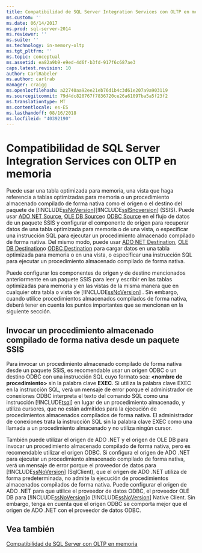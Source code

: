 ```yaml
---
title: Compatibilidad de SQL Server Integration Services con OLTP en memoria | Microsoft Docs
ms.custom: ''
ms.date: 06/14/2017
ms.prod: sql-server-2014
ms.reviewer: ''
ms.suite: ''
ms.technology: in-memory-oltp
ms.tgt_pltfrm: ''
ms.topic: conceptual
ms.assetid: ea82a9b9-e9ed-4d6f-b3fd-917f6c687ae3
caps.latest.revision: 10
author: CarlRabeler
ms.author: carlrab
manager: craigg
ms.openlocfilehash: a22740aa92ee21eb76d1b4c3d61e207a9a903119
ms.sourcegitcommit: 79d4dc820767f7836720ce26a61097ba5a5f23f2
ms.translationtype: MT
ms.contentlocale: es-ES
ms.lasthandoff: 08/16/2018
ms.locfileid: "40392190"
---
```

# <a name="sql-server-integration-services-support-for-in-memory-oltp"></a>Compatibilidad de SQL Server Integration Services con OLTP en memoria
  Puede usar una tabla optimizada para memoria, una vista que haga referencia a tablas optimizadas para memoria o un procedimiento almacenado compilado de forma nativa como el origen o el destino del paquete de [!INCLUDE[ssNoVersion](../../includes/ssnoversion-md.md)][!INCLUDE[ssISnoversion](../../includes/ssisnoversion-md.md)] (SSIS). Puede usar [ADO NET Source](../../integration-services/data-flow/ado-net-source.md), [OLE DB Source](../../integration-services/data-flow/ole-db-source.md)o [ODBC Source](../../integration-services/data-flow/odbc-source.md) en el flujo de datos de un paquete SSIS y configurar el componente de origen para recuperar datos de una tabla optimizada para memoria o de una vista, o especificar una instrucción SQL para ejecutar un procedimiento almacenado compilado de forma nativa. Del mismo modo, puede usar [ADO NET Destination](../../integration-services/data-flow/ado-net-destination.md), [OLE DB Destination](../../integration-services/data-flow/ole-db-destination.md)o [ODBC Destination](../../integration-services/data-flow/odbc-destination.md) para cargar datos en una tabla optimizada para memoria o en una vista, o especificar una instrucción SQL para ejecutar un procedimiento almacenado compilado de forma nativa.  
  
 Puede configurar los componentes de origen y de destino mencionados anteriormente en un paquete SSIS para leer y escribir en las tablas optimizadas para memoria y en las vistas de la misma manera que en cualquier otra tabla o vista de [!INCLUDE[ssNoVersion](../../includes/ssnoversion-md.md)] . Sin embargo, cuando utilice procedimientos almacenados compilados de forma nativa, deberá tener en cuenta los puntos importantes que se mencionan en la siguiente sección.  
  
## <a name="invoking-a-natively-compiled-stored-procedure-from-an-ssis-package"></a>Invocar un procedimiento almacenado compilado de forma nativa desde un paquete SSIS  
 Para invocar un procedimiento almacenado compilado de forma nativa desde un paquete SSIS, es recomendable usar un origen ODBC o un destino ODBC con una instrucción SQL cuyo formato sea: **\<nombre de procedimiento>** sin la palabra clave **EXEC**. Si utiliza la palabra clave EXEC en la instrucción SQL, verá un mensaje de error porque el administrador de conexiones ODBC interpreta el texto del comando SQL como una instrucción [!INCLUDE[tsql](../../includes/tsql-md.md)] en lugar de un procedimiento almacenado, y utiliza cursores, que no están admitidos para la ejecución de procedimientos almacenados compilados de forma nativa. El administrador de conexiones trata la instrucción SQL sin la palabra clave EXEC como una llamada a un procedimiento almacenado y no utiliza ningún cursor.  
  
 También puede utilizar el origen de ADO .NET y el origen de OLE DB para invocar un procedimiento almacenado compilado de forma nativa, pero es recomendable utilizar el origen ODBC. Si configura el origen de ADO .NET para ejecutar un procedimiento almacenado compilado de forma nativa, verá un mensaje de error porque el proveedor de datos para [!INCLUDE[ssNoVersion](../../includes/ssnoversion-md.md)] (SqlClient), que el origen de ADO .NET utiliza de forma predeterminada, no admite la ejecución de procedimientos almacenados compilados de forma nativa. Puede configurar el origen de ADO .NET para que utilice el proveedor de datos ODBC, el proveedor OLE DB para [!INCLUDE[ssNoVersion](../../includes/ssnoversion-md.md)]o [!INCLUDE[ssNoVersion](../../includes/ssnoversion-md.md)] Native Client. Sin embargo, tenga en cuenta que el origen ODBC se comporta mejor que el origen de ADO .NET con el proveedor de datos ODBC.  
  
## <a name="see-also"></a>Vea también  
 [Compatibilidad de SQL Server con OLTP en memoria](sql-server-support-for-in-memory-oltp.md)  
  
  

